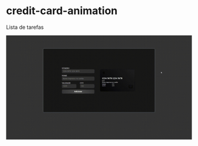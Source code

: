 # credit-card-animation
Lista de tarefas 

<img align="center" alt="login" src="gif/animacaoCartao.gif">
